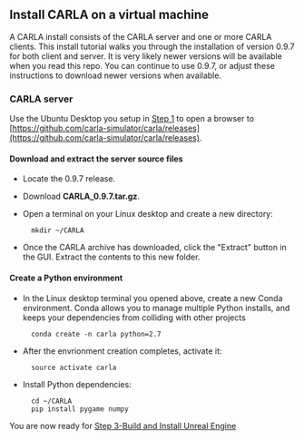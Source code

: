 ## Install CARLA on a virtual machine

A CARLA install consists of the CARLA server and one or more CARLA clients. This install tutorial walks 
you through the installation of version 0.9.7 for both client and server. It is very likely newer versions
will be available when you read this repo. You can continue to use 0.9.7, or adjust these instructions to
download newer versions when available.

### CARLA server

Use the Ubuntu Desktop you setup in [Step 1](./Step1-AWS.md) to open a browser to [https://github.com/carla-simulator/carla/releases](https://github.com/carla-simulator/carla/releases). 

#### Download and extract the server source files

* Locate the 0.9.7 release.
* Download __CARLA_0.9.7.tar.gz__.
* Open a terminal on your Linux desktop and create a new directory:

        mkdir ~/CARLA

* Once the CARLA archive has downloaded, click the "Extract" button in the GUI. Extract the contents to this new folder.

#### Create a Python environment

* In the Linux desktop terminal you opened above, create a new Conda environment. Conda allows you to manage multiple Python installs, and keeps your dependencies from colliding with other projects

        conda create -n carla python=2.7

* After the envrionment creation completes, activate it:

        source activate carla

* Install Python dependencies:

        cd ~/CARLA
        pip install pygame numpy

You are now ready for [Step 3-Build and Install Unreal Engine](Step3-Unreal.md)



